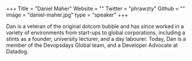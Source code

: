 +++
Title = "Daniel Maher"
Website = ""
Twitter = "phrawzty"
Github = ""
image = "daniel-maher.jpg"
type = "speaker"
+++

Dan is a veteran of the original dotcom bubble and has since worked in a variety of
environments from start-ups to global corporations, including a stints as a founder, university
lecturer, and a day labourer. Today, Dan is a member of the Devopsdays Global team, and a
Developer Advocate at Datadog.
